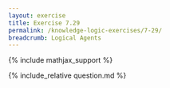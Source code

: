 ```yaml
---
layout: exercise
title: Exercise 7.29
permalink: /knowledge-logic-exercises/7-29/
breadcrumb: Logical Agents
---
```


{% include mathjax_support %}

<div><i class="arrow-up loader" data-chapter="knowledge-logic-exercises" data-exercise="ex_29" data-rating="0"></i></div>
{% include_relative question.md %}
